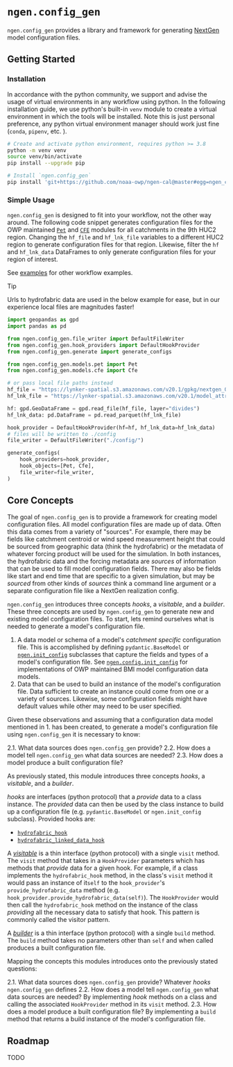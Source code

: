# `ngen.config_gen`

`ngen.config_gen` provides a library and framework for generating
[NextGen](https://github.com/noaa-owp/ngen)
model configuration files.

## Getting Started

### Installation

In accordance with the python community, we support and advise the usage of virtual environments in any workflow using python.
In the following installation guide, we use python's built-in `venv` module to create a virtual environment in which the tools will be installed.
Note this is just personal preference, any python virtual environment manager should work just fine (`conda`, `pipenv`, etc. ).

```bash
# Create and activate python environment, requires python >= 3.8
python -m venv venv
source venv/bin/activate
pip install --upgrade pip

# Install `ngen.config_gen`
pip install 'git+https://github.com/noaa-owp/ngen-cal@master#egg=ngen_config_gen&subdirectory=python/ngen_config_gen'
```

### Simple Usage

`ngen.config_gen` is designed to fit into your workflow, not the other way around.
The following code snippet generates configuration files for the OWP maintained
[`Pet`](https://github.com/NOAA-OWP/evapotranspiration)
and
[`CFE`](https://github.com/noaa-owp/cfe)
modules for all catchments in the 9th HUC2 region.
Changing the `hf_file` and `hf_lnk_file` variables to a different HUC2 region to generate configuration files for that region.
Likewise, filter the `hf` and `hf_lnk_data` DataFrames to only generate configuration files for your region of interest.

See [examples](./examples/) for other workflow examples.

> [!TIP]
> Urls to hydrofabric data are used in the below example for ease, but in our experience local files are magnitudes faster!

```python
import geopandas as gpd
import pandas as pd

from ngen.config_gen.file_writer import DefaultFileWriter
from ngen.config_gen.hook_providers import DefaultHookProvider
from ngen.config_gen.generate import generate_configs

from ngen.config_gen.models.pet import Pet
from ngen.config_gen.models.cfe import Cfe

# or pass local file paths instead
hf_file = "https://lynker-spatial.s3.amazonaws.com/v20.1/gpkg/nextgen_09.gpkg"
hf_lnk_file = "https://lynker-spatial.s3.amazonaws.com/v20.1/model_attributes/nextgen_09.parquet"

hf: gpd.GeoDataFrame = gpd.read_file(hf_file, layer="divides")
hf_lnk_data: pd.DataFrame = pd.read_parquet(hf_lnk_file)

hook_provider = DefaultHookProvider(hf=hf, hf_lnk_data=hf_lnk_data)
# files will be written to ./config
file_writer = DefaultFileWriter("./config/")

generate_configs(
    hook_providers=hook_provider,
    hook_objects=[Pet, Cfe],
    file_writer=file_writer,
)

```

## Core Concepts

The goal of `ngen.config_gen` is to provide a framework for creating model configuration files.
All model configuration files are made up of data.
Often this data comes from a variety of "sources".
For example, there may be fields like catchment centroid or wind speed measurement height that could be sourced from geographic data (think the hydrofabric) or the metadata of whatever forcing product will be used for the simulation.
In both instances, the hydrofabric data and the forcing metadata are _sources_ of information that can be used to fill model configuration fields.
There may also be fields like start and end time that are specific to a given simulation, but may be _sourced_ from other kinds of _sources_ think a command line argument or a separate configuration file like a NextGen realization config.

`ngen.config_gen` introduces three concepts _hooks_, a _visitable_, and a _builder_.
These three concepts are used by `ngen.config_gen` to generate new and existing model configuration files.
To start, lets remind ourselves what is needed to generate a model's configuration file.

1. A data model or schema of a model's _catchment specific_ configuration file.
   This is accomplished by defining `pydantic.BaseModel`
   or
   [`ngen.init_config`](https://github.com/NOAA-OWP/ngen-cal/tree/master/python/ngen_init_config)
   subclasses that capture the fields and types of a model's configuration file.
   See
   [`ngen.config.init_config`](https://github.com/NOAA-OWP/ngen-cal/tree/master/python/ngen_conf/src/ngen/config/init_config)
   for implementations of OWP maintained BMI model configuration data models.
2. Data that can be used to build an instance of the model's configuration file.
   Data sufficient to create an instance could come from one or a variety of sources.
   Likewise, some configuration fields might have default values while other may need to be user specified.

Given these observations and assuming that a configuration data model mentioned in 1. has been created,
to generate a model's configuration file using `ngen.config_gen` it is necessary to know:

2.1. What data sources does `ngen.config_gen` provide?
2.2. How does a model tell `ngen.config_gen` what data sources are needed?
2.3. How does a model produce a built configuration file?

As previously stated, this module introduces three concepts _hooks_, a _visitable_, and a _builder_.

_hooks_ are interfaces (python protocol) that a *provide* data to a class instance.
The *provided* data can then be used by the class instance to build up a configuration file
(e.g.  `pydantic.BaseModel` or `ngen.init_config` subclass).
Provided hooks are:
- [`hydrofabric_hook`](https://github.com/noaa-owp/ngen-cal/blob/master/python/ngen_config_gen/src/ngen/config_gen/hooks.py#L119)
- [`hydrofabric_linked_data_hook`](https://github.com/noaa-owp/ngen-cal/blob/master/python/ngen_config_gen/src/ngen/config_gen/hooks.py#L177)

A
[_visitable_](https://github.com/noaa-owp/ngen-cal/blob/master/python/ngen_config_gen/src/ngen/config_gen/hooks.py#L72)
is a thin interface (python protocol) with a single `visit` method.
The `visit` method that takes in a `HookProvider` parameters which has methods that *provide* data for a given hook.
For example, if a class implements the `hydrofabric_hook` method, in the class's `visit` method it would
pass an instance of it`self` to the `hook_provider`'s `provide_hydrofabric_data` method
(e.g. `hook_provider.provide_hydrofabric_data(self)`).
The `HookProvider` would then call the `hydrofabric_hook` method on the instance of the class
*providing* all the necessary data to satisfy that hook.
This pattern is commonly called the visitor pattern.

A
[_builder_](https://github.com/noaa-owp/ngen-cal/blob/master/python/ngen_config_gen/src/ngen/config_gen/hooks.py#L63)
is a thin interface (python protocol) with a single `build` method.
The `build` method takes no parameters other than `self` and when called produces a built configuration file.

Mapping the concepts this modules introduces onto the previously stated questions:

2.1. What data sources does `ngen.config_gen` provide?
    Whatever _hooks_ `ngen.config_gen` defines
2.2. How does a model tell `ngen.config_gen` what data sources are needed?
    By implementing _hook_ methods on a class and calling the associated `HookProvider` method in its `visit` method.
2.3. How does a model produce a built configuration file?
    By implementing a `build` method that returns a build instance of the model's configuration file.

## Roadmap

TODO
